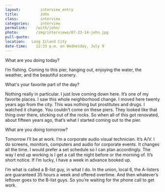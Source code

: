 ```yaml
---
layout:         interview_entry
title:          John
class:          interview
categories:     interview
permalink:    /with/john/
photo:        /img/interviews/07-23-14-john.jpg
pull-quote:
location:   Long Island City
date-time:    12:33 p.m. on Wednesday, July 9
---
```


<p class="question">What are you doing today?</p>
<p>I’m fishing. Coming to this pier, hanging out, enjoying the water, the weather, and the beautiful scenery.</p>

<p class="question">What's your favorite part of the day?</p>
<p>Nothing really in particular. I just love coming down here. It’s one of my favorite places. I saw this whole neighborhood change. I moved here twenty years ago from the city. This was nothing but prostitutes and drugs. I watched it change. You couldn’t come on these piers. They looked like that thing over there, sticking out of the rocks. So when all of this got renovated, about fifteen years ago, that’s what I started coming out to the pier.</p>

<p class="question">What are you doing tomorrow?</p>
<p>Tomorrow I’ll be at work. I’m a corporate audio visual technician. It’s A/V. I do screens, monitors, computers and audio for corporate events. It changes all the time. I would prefer a set schedule so I can plan accordingly. The way I end up working is I get a call the night before or the morning of. It’s short notice. If I’m lucky, I have a week in advance booked up.</p>

<p>I’m what is called a B-list guy, in what I do. In the union, local 6, the A-listers are guaranteed 35 hours a week and offered overtime. And then whatever’s leftover goes to the B-list guys. So you’re waiting for the phone call to get work.</p>
